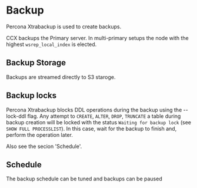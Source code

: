 # Backup
Percona Xtrabackup is used to create backups.

CCX backups the Primary server. In multi-primary setups the node with the highest `wsrep_local_index` is elected.
## Backup Storage
Backups are streamed directly to S3 staroge. 
## Backup locks
Percona Xtrabackup blocks DDL operations during the backup using the --lock-ddl flag.
Any attempt to `CREATE`, `ALTER`, `DROP`, `TRUNCATE` a table during backup creation will be locked with the status `Waiting for backup lock`  (see `SHOW FULL PROCESSLIST`).
In this case, wait for the backup to finish and, perform the operation later.

Also see the secion 'Schedule'.
## Schedule
The backup schedule can be tuned and backups can be paused

